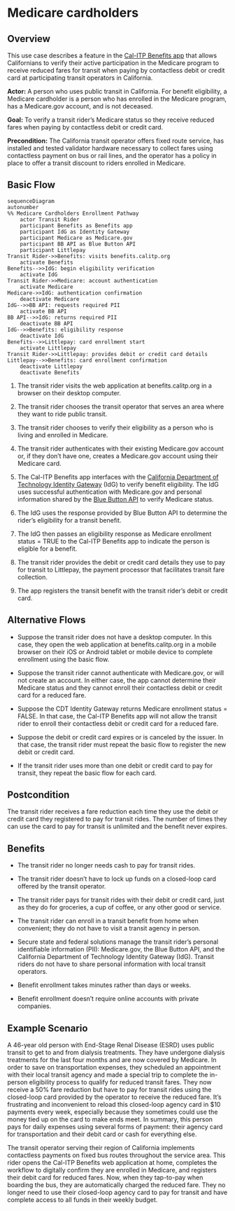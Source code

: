 # Medicare cardholders

## Overview

This use case describes a feature in the [Cal-ITP Benefits app](https://benefits.calitp.org) that allows Californians to verify their active participation in the Medicare program to receive reduced fares for transit when paying by contactless debit or credit card at participating transit operators in California.

**Actor:** A person who uses public transit in California. For benefit eligibility, a Medicare cardholder is a person who has enrolled in the Medicare program, has a Medicare.gov account, and is not deceased.

**Goal:** To verify a transit rider’s Medicare status so they receive reduced fares when paying by contactless debit or credit card.

**Precondition:** The California transit operator offers fixed route service, has installed and tested validator hardware necessary to collect fares using contactless payment on bus or rail lines, and the operator has a policy in place to offer a transit discount to riders enrolled in Medicare.
## Basic Flow

```mermaid
sequenceDiagram
autonumber
%% Medicare Cardholders Enrollment Pathway
    actor Transit Rider
    participant Benefits as Benefits app
    participant IdG as Identity Gateway
    participant Medicare as Medicare.gov
    participant BB API as Blue Button API
    participant Littlepay
Transit Rider->>Benefits: visits benefits.calitp.org
    activate Benefits
Benefits-->>IdG: begin eligibility verification
    activate IdG
Transit Rider->>Medicare: account authentication
    activate Medicare
Medicare->>IdG: authentication confirmation
    deactivate Medicare
IdG-->>BB API: requests required PII
    activate BB API
BB API-->>IdG: returns required PII
    deactivate BB API
IdG-->>Benefits: eligibility response
    deactivate IdG
Benefits-->>Littlepay: card enrollment start
    activate Littlepay
Transit Rider->>Littlepay: provides debit or credit card details
Littlepay-->>Benefits: card enrollment confirmation
    deactivate Littlepay
    deactivate Benefits
```

1. The transit rider visits the web application at benefits.calitp.org in a browser on their desktop computer.

1. The transit rider chooses the transit operator that serves an area where they want to ride public transit.

1. The transit rider chooses to verify their eligibility as a person who is living and enrolled in Medicare.

1. The transit rider authenticates with their existing Medicare.gov account or, if they don’t have one, creates a Medicare.gov account using their Medicare card.

1. The Cal-ITP Benefits app interfaces with the [California Department of Technology Identity Gateway](https://digitalidstrategy.cdt.ca.gov/primary-elements.html) (IdG) to verify benefit eligibility. The IdG uses successful authentication with Medicare.gov and personal information shared by the [Blue Button API](https://bluebutton.cms.gov/) to verify Medicare status.

1. The IdG uses the response provided by Blue Button API to determine the rider’s eligibility for a transit benefit.

1. The IdG then passes an eligibility response as Medicare enrollment status = TRUE to the Cal-ITP Benefits app to indicate the person is eligible for a benefit.

1. The transit rider provides the debit or credit card details they use to pay for transit to Littlepay, the payment processor that facilitates transit fare collection.

1. The app registers the transit benefit with the transit rider’s debit or credit card.

## Alternative Flows

- Suppose the transit rider does not have a desktop computer. In this case, they open the web application at benefits.calitp.org in a mobile browser on their iOS or Android tablet or mobile device to complete enrollment using the basic flow.

- Suppose the transit rider cannot authenticate with Medicare.gov, or will not create an account. In either case, the app cannot determine their Medicare status and they cannot enroll their contactless debit or credit card for a reduced fare.

- Suppose the CDT Identity Gateway returns Medicare enrollment status = FALSE. In that case, the Cal-ITP Benefits app will not allow the transit rider to enroll their contactless debit or credit card for a reduced fare.

- Suppose the debit or credit card expires or is canceled by the issuer. In that case, the transit rider must repeat the basic flow to register the new debit or credit card.

- If the transit rider uses more than one debit or credit card to pay for transit, they repeat the basic flow for each card.

## Postcondition

The transit rider receives a fare reduction each time they use the debit or credit card they registered to pay for transit rides. The number of times they can use the card to pay for transit is unlimited and the benefit never expires.

## Benefits

- The transit rider no longer needs cash to pay for transit rides.

- The transit rider doesn’t have to lock up funds on a closed-loop card offered by the transit operator.

- The transit rider pays for transit rides with their debit or credit card, just as they do for groceries, a cup of coffee, or any other good or service.

- The transit rider can enroll in a transit benefit from home when convenient; they do not have to visit a transit agency in person.

- Secure state and federal solutions manage the transit rider’s personal identifiable information (PII): Medicare.gov, the Blue Button API, and the California Department of Technology Identity Gateway (IdG). Transit riders do not have to share personal information with local transit operators.

- Benefit enrollment takes minutes rather than days or weeks.

- Benefit enrollment doesn’t require online accounts with private companies.

## Example Scenario

A 46-year old person with End-Stage Renal Disease (ESRD) uses public transit to get to and from dialysis treatments. They have undergone dialysis treatments for the last four months and are now covered by Medicare. In order to save on transportation expenses, they scheduled an appointment with their local transit agency and made a special trip to complete the in-person eligibility process to qualify for reduced transit fares. They now receive a 50% fare reduction but have to pay for transit rides using the closed-loop card provided by the operator to receive the reduced fare. It’s frustrating and inconvenient to reload this closed-loop agency card in $10 payments every week, especially because they sometimes could use the money tied up on the card to make ends meet. In summary, this person pays for daily expenses using several forms of payment: their agency card for transportation and their debit card or cash for everything else.

The transit operator serving their region of California implements contactless payments on fixed bus routes throughout the service area. This rider opens the Cal-ITP Benefits web application at home, completes the workflow to digitally confirm they are enrolled in Medicare, and registers their debit card for reduced fares. Now, when they tap-to-pay when boarding the bus, they are automatically charged the reduced fare. They no longer need to use their closed-loop agency card to pay for transit and have complete access to all funds in their weekly budget.
